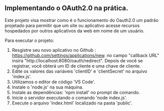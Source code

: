 ## Implementando o OAuth2.0 na prática.

Este projeto visa mostrar como é o funcionamento do Oauth2.0 um padrão projetado para permitir que um site ou aplicativo acesse recursos hospedados por outros aplicativos da web em nome de um usuário.

Para executar o projeto:

1. Resgistre seu novo aplicativo no Github : https://github.com/settings/applications/new. no campo "callback URL" insira "http://localhost:8080/oauth/redirect". Depois de você se registrar, você obterá um ID de cliente e uma chave de cliente.
2. Edite os valores das variáveis 'clientID' e 'clientSecret' no arquivo 'index.js'.
3. Utilizamos o editor de código 'VS Code'.
4. Instale o 'node.js' na sua máquina.
5. Instale as dependências: 'npm install' no prompt de comando.
6. Inicie o servidor executando o comando 'node index.js'.
7. Execute o arquivo 'index.html' localizado na pasta 'public'.